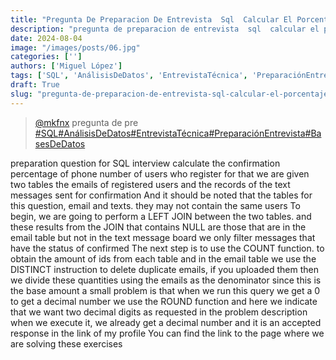 ```yaml
---
title: "Pregunta De Preparacion De Entrevista  Sql  Calcular El Porcentaje De"
description: "pregunta de preparacion de entrevista  sql  calcular el porcentaje de"
date: 2024-08-04
image: "/images/posts/06.jpg"
categories: ['']
authors: ['Miguel López']
tags: ['SQL', 'AnálisisDeDatos', 'EntrevistaTécnica', 'PreparaciónEntrevista', 'BasesDeDatos']
draft: True
slug: "pregunta-de-preparacion-de-entrevista-sql-calcular-el-porcentaje-de"
---
```


<blockquote class="tiktok-embed" cite="{https://www.tiktok.com/@mkfnx/video/7277702985797373190}" data-video-id="7277702985797373190" style="max-width: 605px;min-width: 325px;" > <section> <a target="_blank" title="@mkfnx" href="https://www.tiktok.com/@mkfnx?refer=embed">@mkfnx</a> pregunta de pre </section> <a title="SQL" target="_blank" href="https://www.tiktok.com/tag/SQL?refer=embed">#SQL</a><a title="AnálisisDeDatos" target="_blank" href="https://www.tiktok.com/tag/AnálisisDeDatos?refer=embed">#AnálisisDeDatos</a><a title="EntrevistaTécnica" target="_blank" href="https://www.tiktok.com/tag/EntrevistaTécnica?refer=embed">#EntrevistaTécnica</a><a title="PreparaciónEntrevista" target="_blank" href="https://www.tiktok.com/tag/PreparaciónEntrevista?refer=embed">#PreparaciónEntrevista</a><a title="BasesDeDatos" target="_blank" href="https://www.tiktok.com/tag/BasesDeDatos?refer=embed">#BasesDeDatos</a> </blockquote> <script async src="https://www.tiktok.com/embed.js"></script>

preparation question for SQL interview calculate the confirmation percentage of phone number of users who register for that we are given two tables the emails of registered users and the records of the text messages sent for confirmation And it should be noted that the tables for this question,  email and texts. they may not contain the same users To begin,  we are going to perform a LEFT JOIN between the two tables. and these results from the JOIN that contains NULL are those that are in the email table but not in the text message board we only filter messages that have the status of confirmed The next step is to use the COUNT function. to obtain the amount of ids from each table and in the email table we use the DISTINCT instruction to delete duplicate emails,  if you uploaded them then we divide these quantities using the emails as the denominator since this is the base amount a small problem is that when we run this query we get a 0 to get a decimal number we use the ROUND function and here we indicate that we want two decimal digits as requested in the problem description when we execute it,  we already get a decimal number and it is an accepted response in the link of my profile You can find the link to the page where we are solving these exercises 
